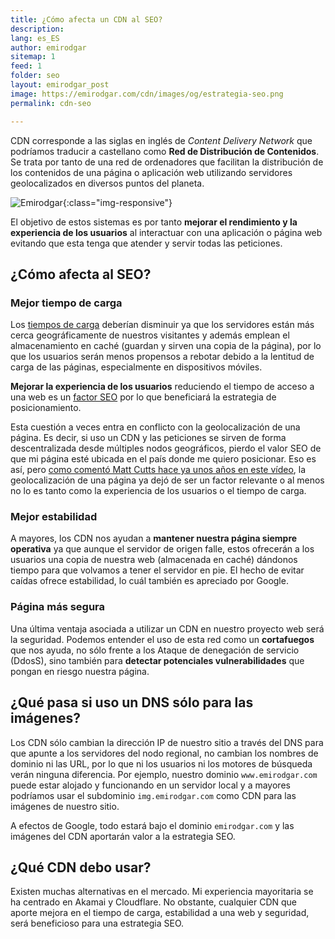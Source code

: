 ```yaml
---
title: ¿Cómo afecta un CDN al SEO?
description: 
lang: es_ES
author: emirodgar
sitemap: 1
feed: 1
folder: seo
layout: emirodgar_post
image: https://emirodgar.com/cdn/images/og/estrategia-seo.png
permalink: cdn-seo

---
```


CDN corresponde a las siglas en inglés de *Content Delivery Network* que podríamos traducir a castellano como **Red de Distribución de Contenidos**.  Se trata por tanto de una red de ordenadores que facilitan la distribución de los contenidos de una página o aplicación web utilizando servidores geolocalizados en diversos puntos del planeta. 

![Emirodgar](https://i.imgur.com/lzH6nBd.png){:class="img-responsive"}

El objetivo de estos sistemas es por tanto **mejorar el rendimiento y la experiencia de los usuarios** al interactuar con una aplicación o página web evitando que esta tenga que atender y servir todas las peticiones.

## ¿Cómo afecta al SEO?

### Mejor tiempo de carga

Los [tiempos de carga](https://emirodgar.com/mejorar-tiempo-carga-web)  deberían disminuir ya que los servidores están más cerca geográficamente de nuestros visitantes y además emplean el almacenamiento en caché (guardan y sirven una copia de la página), por lo que los usuarios serán menos propensos a rebotar debido a la lentitud de carga de las páginas, especialmente en dispositivos móviles.

**Mejorar la experiencia de los usuarios** reduciendo el tiempo de acceso a una web es un [factor SEO](https://emirodgar.com/factores-seo) por lo que beneficiará la estrategia de posicionamiento.

Esta cuestión a veces entra en conflicto con la geolocalización de una página. Es decir, si uso un CDN y las peticiones se sirven de forma descentralizada desde múltiples nodos geográficos, pierdo el valor SEO de que mi página esté ubicada en el país donde me quiero posicionar. Eso es así, pero [como comentó Matt Cutts hace ya unos años en este vídeo](https://www.youtube.com/watch?v=hXt23AXlJJU), la geolocalización de una página ya dejó de ser un factor relevante o al menos no lo es tanto como la experiencia de los usuarios o el tiempo de carga.

### Mejor estabilidad

A mayores, los CDN nos ayudan a **mantener nuestra página siempre operativa** ya que aunque el servidor de origen falle, estos ofrecerán a los usuarios una copia de nuestra web (almacenada en caché) dándonos tiempo para que volvamos a tener el servidor en pie. El hecho de evitar caídas ofrece estabilidad, lo cuál también es apreciado por Google.

### Página más segura

Una última ventaja asociada a utilizar un CDN en nuestro proyecto web será la seguridad. Podemos entender el uso de esta red como un **cortafuegos** que nos ayuda, no sólo frente a los Ataque de denegación de servicio (DdosS), sino también para **detectar potenciales vulnerabilidades** que pongan en riesgo nuestra página.

## ¿Qué pasa si uso un DNS sólo para las imágenes?

Los CDN sólo cambian la dirección IP de nuestro sitio a través del DNS para que apunte a los servidores del nodo regional, no cambian los nombres de dominio ni las URL, por lo que ni los usuarios ni los motores de búsqueda verán ninguna diferencia. Por ejemplo, nuestro dominio `www.emirodgar.com` puede estar alojado y funcionando en un servidor local y a mayores podríamos usar el subdominio `img.emirodgar.com` como CDN para las imágenes de nuestro sitio.

A efectos de Google, todo estará bajo el dominio `emirodgar.com` y las imágenes del CDN aportarán valor a la estrategia SEO. 


## ¿Qué CDN debo usar?

Existen muchas alternativas en el mercado. Mi experiencia mayoritaria se ha centrado en Akamai y Cloudflare. No obstante, cualquier CDN que aporte mejora en el tiempo de carga, estabilidad a una web y seguridad, será beneficioso para una estrategia SEO.
<!--stackedit_data:
eyJoaXN0b3J5IjpbLTE2ODI5MDM3OCwxNTI3MzgzMTI4XX0=
-->